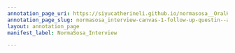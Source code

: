 ```yaml
---
annotation_page_uri: https://siyucatherineli.github.io/normasosa__OralHistory/annotations/normasosa_interview-canvas-1-follow-up-questin--asking-if-lakeland-was-impacted-much-by-orlando-or-tampa---blur-audio-.json
annotation_page_slug: normasosa_interview-canvas-1-follow-up-questin--asking-if-lakeland-was-impacted-much-by-orlando-or-tampa---blur-audio-
layout: annotation_page
manifest_label: NormaSosa_Interview

---
```

